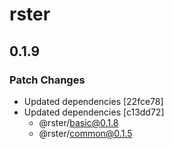 # rster

## 0.1.9

### Patch Changes

- Updated dependencies [22fce78]
- Updated dependencies [c13dd72]
  - @rster/basic@0.1.8
  - @rster/common@0.1.5
